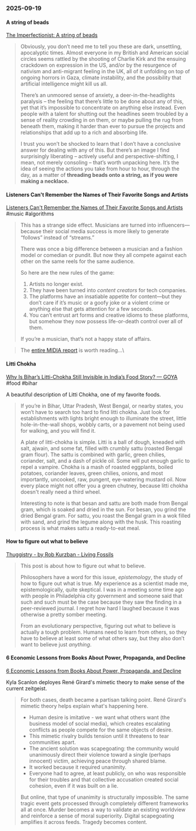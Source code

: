 ### 2025-09-19

#### A string of beads
[The Imperfectionist: A string of beads](https://ckarchive.com/b/75u7h8h699kkzb6rgg7rlawl85666tnhordn0)

> Obviously, you don’t need me to tell you these are dark, unsettling, apocalyptic times. Almost everyone in my British and American social circles seems rattled by the shooting of Charlie Kirk and the ensuing crackdown on expression in the US, and/or by the resurgence of nativism and anti-migrant feeling in the UK, all of it unfolding on top of ongoing horrors in Gaza, climate instability, and the possibility that artificial intelligence might kill us all.
> 
> There’s an unmoored sense of anxiety, a deer-in-the-headlights paralysis – the feeling that there’s little to be done about any of this, yet that it’s impossible to concentrate on anything else instead. Even people with a talent for shutting out the headlines seem troubled by a sense of reality crowding in on them, or maybe pulling the rug from beneath them, making it harder than ever to pursue the projects and relationships that add up to a rich and absorbing life.
> 
> I trust you won’t be shocked to learn that I don’t have a conclusive answer for dealing with any of this. But there’s an image I find surprisingly liberating – actively useful and perspective-shifting, I mean, not merely consoling – that’s worth unpacking here. It’s the idea of seeing the actions you take from hour to hour, through the day, as a matter of **threading beads onto a string, as if you were making a necklace.**

#### Listeners Can't Remember the Names of Their Favorite Songs and Artists
[Listeners Can't Remember the Names of Their Favorite Songs and Artists](https://www.honest-broker.com/p/listeners-cant-remember-the-names) #music #algorithms 

> This has a strange side effect. Musicians are turned into influencers—because their social media success is more likely to generate “follows” instead of “streams.”
> 
> There was once a big difference between a musician and a fashion model or comedian or pundit. But now they all compete against each other on the same reels for the same audience.
> 
> So here are the new rules of the game:
> 
> 1. Artists no longer exist.
> 2. They have been turned into _content creators_ for tech companies.
> 3. The platforms have an insatiable appetite for content—but they don’t care if it’s music or a goofy joke or a violent crime or anything else that gets attention for a few seconds.
> 4. You can’t entrust art forms and creative idioms to these platforms, but somehow they now possess life-or-death control over all of them.
> 
> If you’re a musician, that’s not a happy state of affairs.

> The [entire MIDIA report](https://www.midiaresearch.com/reports/all-eyes-no-ears-why-virality-is-not-building-fandom) is worth reading…\

#### Litti Chokha
[Why Is Bihar’s Litti-Chokha Still Invisible in India’s Food Story? — GOYA](https://www.goya.in/blog/why-is-bihars-litti-chokha-still-invisible-in-indias-food-story) #food #bihar 

A beautiful description of Litti Chokha, one of my favorite foods.

> If you’re in Bihar, Uttar Pradesh, West Bengal, or nearby states, you won’t have to search too hard to find litti chokha. Just look for establishments with lights bright enough to illuminate the street, little hole-in-the-wall shops, wobbly carts, or a pavement not being used for walking, and you will find it.
> 
> A plate of litti-chokha is simple. Litti is a ball of dough, kneaded with salt, ajwain, and some fat, filled with crumbly sattu (roasted Bengal gram flour). The sattu is combined with garlic, green chilies, coriander, salt, and a dash of pickle oil. Some will put enough garlic to repel a vampire. Chokha is a mash of roasted eggplants, boiled potatoes, coriander leaves, green chilies, onions, and most importantly, uncooked, raw, pungent, eye-watering mustard oil. Now every place might not offer you a green chutney, because litti chokha doesn't really need a third wheel.
> 
> Interesting to note is that besan and sattu are both made from Bengal gram, which is soaked and dried in the sun. For besan, you grind the dried Bengal gram. For sattu, you roast the Bengal gram in a wok filled with sand, and grind the legume along with the husk. This roasting process is what makes sattu a ready-to-eat meal.

#### How to figure out what to believe
[Thuggistry - by Rob Kurzban - Living Fossils](https://thelivingfossils.substack.com/p/thuggistry)

> This post is about how to figure out what to believe.
> 
> Philosophers have a word for this issue, _epistemology_, the study of how to figure out what is true. My experience as a scientist made me, epistemologically, quite skeptical. I was in a meeting some time ago with people in Philadelphia city government and someone said that such and such must be the case because they saw the finding in a peer-reviewed journal. I regret how hard I laughed because it was otherwise a pretty somber meeting.
> 
> From an evolutionary perspective, figuring out what to believe is actually a tough problem. Humans need to learn from others, so they have to believe at least some of what others say, but they also don’t want to believe just _anything_.

#### 6 Economic Lessons from Books About Power, Propaganda, and Decline
[6 Economic Lessons from Books About Power, Propaganda, and Decline](https://kyla.substack.com/p/6-economic-lessons-from-books-about)

Kyla Scanlon deployes René Girard's mimetic theory to make sense of the current zeitgeist.

> For both cases, death became a partisan talking point. René Girard's mimetic theory helps explain what's happening here.
> 
> - Human desire is imitative - we want what others want (the business model of social media), which creates escalating conflicts as people compete for the same objects of desire.
> - This mimetic rivalry builds tension until it threatens to tear communities apart.
> - The ancient solution was scapegoating: the community would unanimously direct their violence toward a single (perhaps innocent) victim, achieving peace through shared blame.
> - It worked because it required unanimity.
> - Everyone had to agree, at least publicly, on who was responsible for their troubles and that collective accusation created social cohesion, even if it was built on a lie.
> 
> But online, that type of unanimity is structurally impossible. The same tragic event gets processed through completely different frameworks all at once. Murder becomes a way to validate an existing worldview and reinforce a sense of moral superiority. Digital scapegoating amplifies it across feeds. Tragedy becomes content.